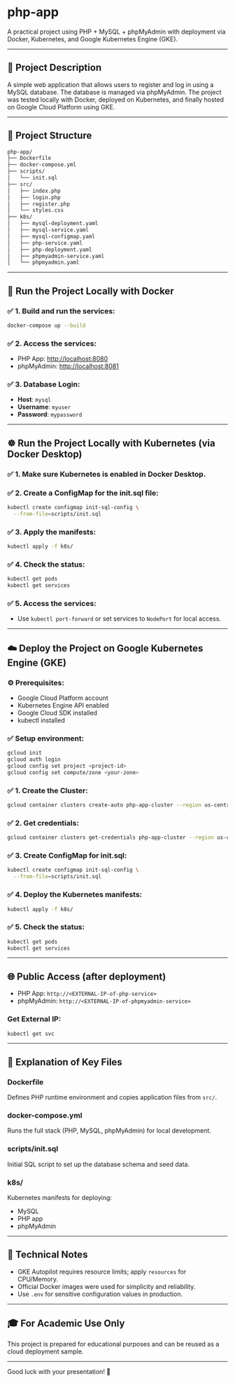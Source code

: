 
# php-app

A practical project using PHP + MySQL + phpMyAdmin with deployment via Docker, Kubernetes, and Google Kubernetes Engine (GKE).

---

## 📌 Project Description
A simple web application that allows users to register and log in using a MySQL database. The database is managed via phpMyAdmin. The project was tested locally with Docker, deployed on Kubernetes, and finally hosted on Google Cloud Platform using GKE.

---

## 📁 Project Structure
```bash
php-app/
├── Dockerfile
├── docker-compose.yml
├── scripts/
│   └── init.sql
├── src/
│   ├── index.php
│   ├── login.php
│   ├── register.php
│   └── styles.css
├── k8s/
│   ├── mysql-deployment.yaml
│   ├── mysql-service.yaml
│   ├── mysql-configmap.yaml
│   ├── php-service.yaml
│   ├── php-deployment.yaml
│   ├── phpmyadmin-service.yaml
│   └── phpmyadmin.yaml
```

---

## 🐳 Run the Project Locally with Docker

### ✅ 1. Build and run the services:
```bash
docker-compose up --build
```

### ✅ 2. Access the services:
- PHP App: [http://localhost:8080](http://localhost:8080)
- phpMyAdmin: [http://localhost:8081](http://localhost:8081)

### ✅ 3. Database Login:
- **Host**: `mysql`
- **Username**: `myuser`
- **Password**: `mypassword`

---

## ☸️ Run the Project Locally with Kubernetes (via Docker Desktop)

### ✅ 1. Make sure Kubernetes is enabled in Docker Desktop.

### ✅ 2. Create a ConfigMap for the init.sql file:
```bash
kubectl create configmap init-sql-config \
  --from-file=scripts/init.sql
```

### ✅ 3. Apply the manifests:
```bash
kubectl apply -f k8s/
```

### ✅ 4. Check the status:
```bash
kubectl get pods
kubectl get services
```

### ✅ 5. Access the services:
- Use `kubectl port-forward` or set services to `NodePort` for local access.

---

## ☁️ Deploy the Project on Google Kubernetes Engine (GKE)

### ⚙️ Prerequisites:
- Google Cloud Platform account
- Kubernetes Engine API enabled
- Google Cloud SDK installed
- kubectl installed

### ✅ Setup environment:
```bash
gcloud init
gcloud auth login
gcloud config set project <project-id>
gcloud config set compute/zone <your-zone>
```

### ✅ 1. Create the Cluster:
```bash
gcloud container clusters create-auto php-app-cluster --region us-central1
```

### ✅ 2. Get credentials:
```bash
gcloud container clusters get-credentials php-app-cluster --region us-central1
```

### ✅ 3. Create ConfigMap for init.sql:
```bash
kubectl create configmap init-sql-config \
  --from-file=scripts/init.sql
```

### ✅ 4. Deploy the Kubernetes manifests:
```bash
kubectl apply -f k8s/
```

### ✅ 5. Check the status:
```bash
kubectl get pods
kubectl get services
```

---

## 🌐 Public Access (after deployment)
- PHP App: `http://<EXTERNAL-IP-of-php-service>`
- phpMyAdmin: `http://<EXTERNAL-IP-of-phpmyadmin-service>`

### Get External IP:
```bash
kubectl get svc
```

---

## 📂 Explanation of Key Files

### Dockerfile
Defines PHP runtime environment and copies application files from `src/`.

### docker-compose.yml
Runs the full stack (PHP, MySQL, phpMyAdmin) for local development.

### scripts/init.sql
Initial SQL script to set up the database schema and seed data.

### k8s/
Kubernetes manifests for deploying:
- MySQL
- PHP app
- phpMyAdmin

---

## 🧠 Technical Notes
- GKE Autopilot requires resource limits; apply `resources` for CPU/Memory.
- Official Docker images were used for simplicity and reliability.
- Use `.env` for sensitive configuration values in production.

---

## 🎓 For Academic Use Only
This project is prepared for educational purposes and can be reused as a cloud deployment sample.

---

Good luck with your presentation! 🚀
